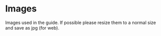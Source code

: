 # Images
Images used in the guide. If possible please resize them to a normal size and save as jpg (for web).
